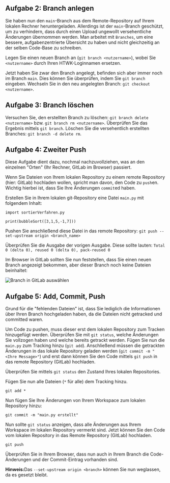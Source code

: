 ## Aufgabe 2: Branch anlegen

Sie haben nun den `main`-Branch aus dem Remote-Repository auf Ihrem lokalen Rechner heruntergeladen. Allerdings ist der `main`-Branch geschützt, um zu verhindern, dass durch einen Upload ungewollt versehentliche Änderungen übernommen werden. Man arbeitet mit `Branches`, um eine bessere, aufgabenzentrierte Übersicht zu haben und nicht gleichzeitig an der selben Code-Base zu schreiben.

 Legen Sie einen neuen Branch an (`git branch <nutzername>`), wobei Sie `<nutzername>` durch Ihren HTWK-Loginnamen ersetzen.

Jetzt haben Sie zwar den Branch angelegt, befinden sich aber immer noch im Branch `main`. Dies können Sie überprüfen, indem Sie `git branch` eingeben. Wechseln Sie in den neu angelegten Branch: `git checkout <nutzername>`.

## Aufgabe 3: Branch löschen

Versuchen Sie, den erstellten Branch zu löschen: `git branch delete <nutzername>` bzw. `git branch rm <nutzername>`.
Überprüfen Sie das Ergebnis mittels `git branch`.
Löschen Sie die versehentlich erstellten Branches: `git branch -d delete rm`.

## Aufgabe 4: Zweiter Push

Diese Aufgabe dient dazu, nochmal nachzuvollziehen, was an den einzelnen "Orten" (Ihr Rechner, GitLab im Browser) passiert.

Wenn Sie Dateien von Ihrem lokalen Repository zu einem remote Repository (hier: GitLab) hochladen wollen, spricht man davon, den Code zu `push`en. Wichtig hierbei ist, dass Sie Ihre Änderungen `commit`ed haben.

Erstellen Sie in Ihrem lokalen git-Repository eine Datei `main.py` mit folgendem Inhalt:
```
import sortierVerfahren.py

print(bubbleSort([3,1,5,-1,7]))
```

Pushen Sie anschließend diese Datei in das remote Repository: `git push --set-upstream origin <branch_name>`

Überprüfen Sie die Ausgabe der vorigen Ausgabe. Diese sollte lauten: `Total 0 (delta 0), reused 0 (delta 0), pack-reused 0`

Im Browser in GitLab sollten Sie nun feststellen, dass Sie einen neuen Branch angezeigt bekommen, aber dieser Branch noch keine Dateien beinhaltet:

![Branch in GitLab auswählen](https://gitlab.dit.htwk-leipzig.de/grundlagen-der-informatik/git-first-steps/-/blob/main/branch_selection.png)

## Aufgabe 5: Add, Commit, Push

Grund für die "fehlenden Dateien" ist, dass Sie lediglich die Informationen über Ihren Branch hochgeladen haben, da die Dateien nicht getracked und committed waren.

Um Code zu pushen, muss dieser erst dem lokalen Repository zum Tracken hinzugefügt werden. Überprüfen Sie mit `git status`, welche Änderungen Sie vollzogen haben und welche bereits getrackt werden. Fügen Sie nun die `main.py` zum Tracking hinzu (`git add`). Anschließend müssen die getrackten Änderungen in das lokale Repository geladen werden (`git commit -m "<Ihre Message>"`) und erst dann können Sie den Code mittels `git push` in das remote Repository (GitLab) hochladen.

Überprüfen Sie mittels `git status` den Zustand Ihres lokalen Repositories.

Fügen Sie nun alle Dateien (`*` für alle) dem Tracking hinzu.

`git add *`

Nun fügen Sie Ihre Änderungen von Ihrem Workspace zum lokalen Repository hinzu:

`git commit -m "main.py erstellt"`

Nun sollte `git status` anzeigen, dass alle Änderungen aus Ihrem Workspace im lokalen Repository vermerkt sind. Jetzt können Sie den Code vom lokalen Repository in das Remote Repository (GitLab) hochladen.

`git push`

Überprüfen Sie in Ihrem Browser, dass nun auch in Ihrem Branch die Code-Änderungen und der Commit-Eintrag vorhanden sind.

<strong>Hinweis:</strong>Das `--set-upstream origin <branch>` können Sie nun weglassen, da es gesetzt bleibt.
